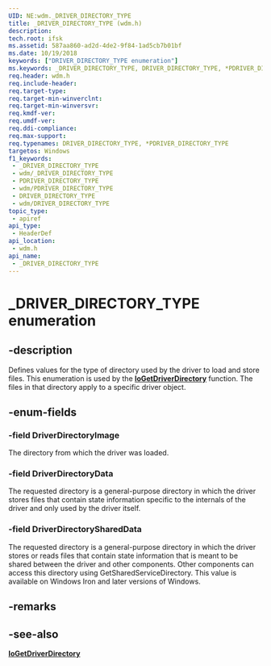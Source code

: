 ```yaml
---
UID: NE:wdm._DRIVER_DIRECTORY_TYPE
title: _DRIVER_DIRECTORY_TYPE (wdm.h)
description: 
tech.root: ifsk
ms.assetid: 587aa860-ad2d-4de2-9f84-1ad5cb7b01bf
ms.date: 10/19/2018
keywords: ["DRIVER_DIRECTORY_TYPE enumeration"]
ms.keywords: _DRIVER_DIRECTORY_TYPE, DRIVER_DIRECTORY_TYPE, *PDRIVER_DIRECTORY_TYPE,
req.header: wdm.h
req.include-header: 
req.target-type: 
req.target-min-winverclnt: 
req.target-min-winversvr: 
req.kmdf-ver: 
req.umdf-ver: 
req.ddi-compliance: 
req.max-support: 
req.typenames: DRIVER_DIRECTORY_TYPE, *PDRIVER_DIRECTORY_TYPE
targetos: Windows
f1_keywords:
 - _DRIVER_DIRECTORY_TYPE
 - wdm/_DRIVER_DIRECTORY_TYPE
 - PDRIVER_DIRECTORY_TYPE
 - wdm/PDRIVER_DIRECTORY_TYPE
 - DRIVER_DIRECTORY_TYPE
 - wdm/DRIVER_DIRECTORY_TYPE
topic_type:
 - apiref
api_type:
 - HeaderDef
api_location:
 - wdm.h
api_name:
 - _DRIVER_DIRECTORY_TYPE
---
```


# _DRIVER_DIRECTORY_TYPE enumeration


## -description

Defines values for the type of directory used by the driver to load and store files. This enumeration is used by the [**IoGetDriverDirectory**](nf-wdm-iogetdriverdirectory.md) function. The files in that directory apply to a specific driver object.

## -enum-fields

### -field DriverDirectoryImage

The directory from which the driver was loaded.

### -field DriverDirectoryData
The requested directory is a general-purpose directory in which the driver stores files that contain state information specific to the internals of the driver and only used by the driver itself.

### -field DriverDirectorySharedData
The requested directory is a general-purpose directory in which the driver stores or reads files that contain state information that is meant to be shared between the driver and other components. Other components can access this directory using GetSharedServiceDirectory. This value is available on Windows Iron and later versions of Windows.

## -remarks

## -see-also

[**IoGetDriverDirectory**](nf-wdm-iogetdriverdirectory.md)

